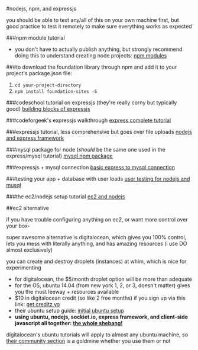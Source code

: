 #nodejs, npm, and expressjs

you should be able to test any/all of this on your own machine first, but good practice to test it remotely to make sure everything works as expected

###npm module tutorial
- you don't have to actually publish anything, but strongly recommend doing this to understand creating node projects:
[npm modules](https://quickleft.com/blog/creating-and-publishing-a-node-js-module/)

###to download the foundation library through npm and add it to your project's package.json file:
1. `cd your-project-directory`
2. `npm install foundation-sites -S`

###codeschool tutorial on expressjs (they're really corny but typically good)
[building blocks of expressjs](https://www.codeschool.com/courses/building-blocks-of-express-js)

###codeforgeek's expressjs walkthrough
[express complete tutorial](https://codeforgeek.com/2014/10/express-complete-tutorial-part-1/)

###expressjs tutorial, less comprehensive but goes over file uploads
[nodejs and express framework](http://www.tutorialspoint.com/nodejs/nodejs_express_framework.htm)

###mysql package for node (*should* be the same one used in the express/mysql tutorial)
[mysql npm package](https://www.npmjs.com/package/mysql)

###expressjs + mysql connection
[basic express to mysql connection](https://expressjs.com/en/guide/database-integration.html#mysql)

###testing your app + database with user loads
[user testing for nodejs and musql](https://codeforgeek.com/2015/01/nodejs-mysql-tutorial/)

###the ec2/nodejs setup tutorial
[ec2 and nodejs](https://codeforgeek.com/2015/05/setup-node-development-environment-amazon-ec2/)

##ec2 alternative

if you have trouble configuring anything on ec2, or want more control over your box-

super awesome alternative is digitalocean, which gives you 100% control, lets you mess with literally anything, and has amazing resources (i use DO almost exclusively)

you can create and destroy droplets (instances) at whim, which is nice for experimenting

- for digitalocean, the $5/month droplet option will be more than adequate
- for the OS, ubuntu 14.04 (from new york 1, 2, or 3, doesn't matter) gives you the most leeway + resources available
- $10 in digitalocean credit (so like 2 free months) if you sign up via this link: [get creditz yo](https://m.do.co/c/41f60e0a2ecd)
- their ubuntu setup guide: [initial ubuntu setup](https://www.digitalocean.com/community/tutorials/initial-server-setup-with-ubuntu-14-04)
- **using ubuntu, nodejs, sockiet.io, express framework, and client-side javascript all together: [the whole shebang!](https://www.digitalocean.com/community/tutorials/how-to-install-express-a-node-js-framework-and-set-up-socket-io-on-a-vps)**

digitalocean's ubuntu tutorials will apply to almost any ubuntu machine, so [their community section](https://www.digitalocean.com/community) is a goldmine whether you use them or not
